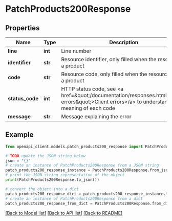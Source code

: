 # PatchProducts200Response


## Properties

Name | Type | Description | Notes
------------ | ------------- | ------------- | -------------
**line** | **int** | Line number | [optional] 
**identifier** | **str** | Resource identifier, only filled when the resource is a product | [optional] 
**code** | **str** | Resource code, only filled when the resource is not a product | [optional] 
**status_code** | **int** | HTTP status code, see &lt;a href&#x3D;\&quot;/documentation/responses.html#client-errors\&quot;&gt;Client errors&lt;/a&gt; to understand the meaning of each code | [optional] 
**message** | **str** | Message explaining the error | [optional] 

## Example

```python
from openapi_client.models.patch_products200_response import PatchProducts200Response

# TODO update the JSON string below
json = "{}"
# create an instance of PatchProducts200Response from a JSON string
patch_products200_response_instance = PatchProducts200Response.from_json(json)
# print the JSON string representation of the object
print(PatchProducts200Response.to_json())

# convert the object into a dict
patch_products200_response_dict = patch_products200_response_instance.to_dict()
# create an instance of PatchProducts200Response from a dict
patch_products200_response_from_dict = PatchProducts200Response.from_dict(patch_products200_response_dict)
```
[[Back to Model list]](../README.md#documentation-for-models) [[Back to API list]](../README.md#documentation-for-api-endpoints) [[Back to README]](../README.md)


